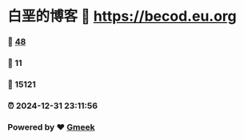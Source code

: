 # 白垩的博客 :link: https://becod.eu.org 
### :page_facing_up: [48](https://becod.eu.org/tag.html) 
### :speech_balloon: 11 
### :hibiscus: 15121 
### :alarm_clock: 2024-12-31 23:11:56 
### Powered by :heart: [Gmeek](https://github.com/Meekdai/Gmeek)
